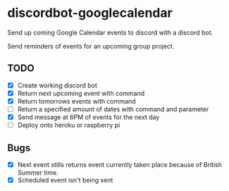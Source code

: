 # discordbot-googlecalendar
Send up coming Google Calendar events to discord with a discord bot. 

Send reminders of events for an upcoming group project.

## TODO
- [x] Create working discord bot
- [x] Return next upcoming event with command
- [x] Return tomorrows events with command
- [ ] Return a specified amount of dates with command and parameter
- [x] Send message at 6PM of events for the next day
- [ ] Deploy onto heroku or raspberry pi

## Bugs
- [x] Next event stills returns event currently taken place because of British Summer time. 
- [x] Scheduled event isn't being sent